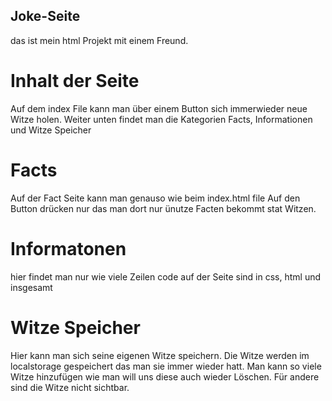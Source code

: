## Joke-Seite
das ist mein html Projekt mit einem Freund.
# Inhalt der Seite
Auf dem index File kann man über einem Button sich immerwieder neue Witze holen.
Weiter unten findet man die Kategorien Facts, Informationen und Witze Speicher
# Facts
Auf der Fact Seite kann man genauso wie beim index.html file Auf den Button drücken nur das man dort nur ünutze Facten bekommt stat Witzen.
# Informatonen 
hier findet man nur wie viele Zeilen code auf der Seite sind in css, html und insgesamt
# Witze Speicher
Hier kann man sich seine eigenen Witze speichern. Die Witze werden im localstorage gespeichert das man sie immer wieder hatt. Man kann so viele Witze hinzufügen wie man will uns diese auch wieder Löschen. Für andere sind die Witze nicht sichtbar.

